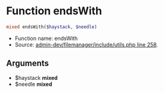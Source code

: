 Function endsWith
===========================





```php
mixed endsWith($haystack, $needle)
```

* Function name: endsWith
* Source: [admin-dev/filemanager/include/utils.php line 258](https://github.com/PrestaShop/PrestaShop/blob/1.6.1.0/admin-dev/filemanager/include/utils.php#L258).

Arguments
---------

* $haystack **mixed**
* $needle **mixed**

